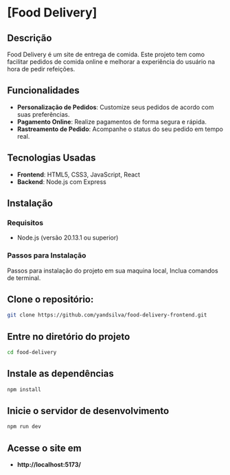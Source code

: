 # [Food Delivery]

## Descrição

Food Delivery é um site de entrega de comida. Este projeto tem como facilitar pedidos de comida online e melhorar a experiência do usuário na hora de pedir refeições.

## Funcionalidades

- **Personalização de Pedidos**: Customize seus pedidos de acordo com suas preferências.
- **Pagamento Online**: Realize pagamentos de forma segura e rápida.
- **Rastreamento de Pedido**: Acompanhe o status do seu pedido em tempo real.

## Tecnologias Usadas

- **Frontend**: HTML5, CSS3, JavaScript, React
- **Backend**: Node.js com Express

## Instalação

### Requisitos

- Node.js (versão 20.13.1 ou superior)

### Passos para Instalação

Passos para instalação do projeto em sua maquina local,
Inclua comandos de terminal.

## Clone o repositório:

```bash
git clone https://github.com/yandsilva/food-delivery-frontend.git
```

## Entre no diretório do projeto

```bash
cd food-delivery
```

## Instale as dependências

```bash
npm install
```

## Inicie o servidor de desenvolvimento

```bash
npm run dev
```

## Acesse o site em

- **http://localhost:5173/**
